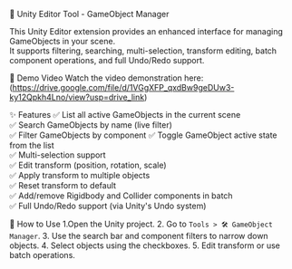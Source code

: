 🧠 Unity Editor Tool - GameObject Manager

This Unity Editor extension provides an enhanced interface for managing GameObjects in your scene.  
It supports filtering, searching, multi-selection, transform editing, batch component operations, and full Undo/Redo support.

🎥 Demo Video
Watch the video demonstration here:  
(https://drive.google.com/file/d/1VGgXFP_qxdBw9geDUw3-ky12Qpkh4Lno/view?usp=drive_link)

✨ Features
✅ List all active GameObjects in the current scene  
✅ Search GameObjects by name (live filter)  
✅ Filter GameObjects by component
✅ Toggle GameObject active state from the list  
✅ Multi-selection support  
✅ Edit transform (position, rotation, scale)  
✅ Apply transform to multiple objects  
✅ Reset transform to default  
✅ Add/remove Rigidbody and Collider components in batch  
✅ Full Undo/Redo support (via Unity's Undo system)  

🚀 How to Use
1.Open the Unity project.
2. Go to `Tools > 🛠️ GameObject Manager`.
3. Use the search bar and component filters to narrow down objects.
4. Select objects using the checkboxes.
5. Edit transform or use batch operations.

